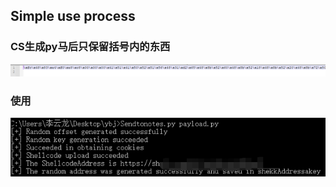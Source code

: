 ## Simple use process
### CS生成py马后只保留括号内的东西
![img1](https://github.com/exhuz3u/Cloud-Notes/blob/main/1675261120055.jpg)

### 使用
![img1](https://github.com/exhuz3u/Cloud-Notes/blob/main/1675262453109.png)
